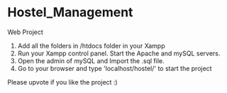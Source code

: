 # Hostel_Management
Web Project

1) Add all the folders in /htdocs folder in your Xampp 
2) Run your Xampp control panel. Start the Apache and mySQL servers.
3) Open the admin of mySQL and Import the .sql file.
4) Go to your browser and type 'localhost/hostel/' to start the project

Please upvote if you like the project :)



